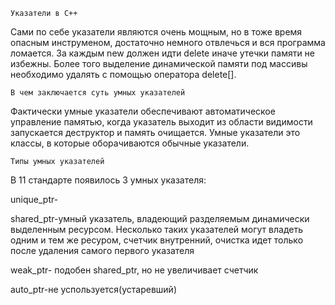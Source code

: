     Указатели в С++

Сами по себе указатели являются очень мощным, но в тоже время опасным инструменом, достаточно немного отвлечься и вся программа ломается. За каждым new должен идти delete иначе утечки памяти не избежны. Более того выделение динамической памяти под массивы необходимо удалять с помощью оператора delete[].

    В чем заключается суть умных указателей

  Фактически умные указатели обеспечивают автоматическое управление памятью, когда указатель выходит из области видимости запускается деструктор и память очищается. Умные указатели это классы, в которые оборачиваются обычные указатели.

    Типы умных указателей 

В 11 стандарте появилось 3 умных указателя:
  
unique_ptr-
    
shared_ptr-умный указатель, владеющий разделяемым динамически     выделенным ресурсом. Несколько таких указателей могут владеть одним и тем же ресуром, счетчик внутренний, очистка идет только после удаления самого первого указателя
    
weak_ptr- подобен shared_ptr, но не увеличивает счетчик
  
auto_ptr-не успользуется(устаревший)
    
